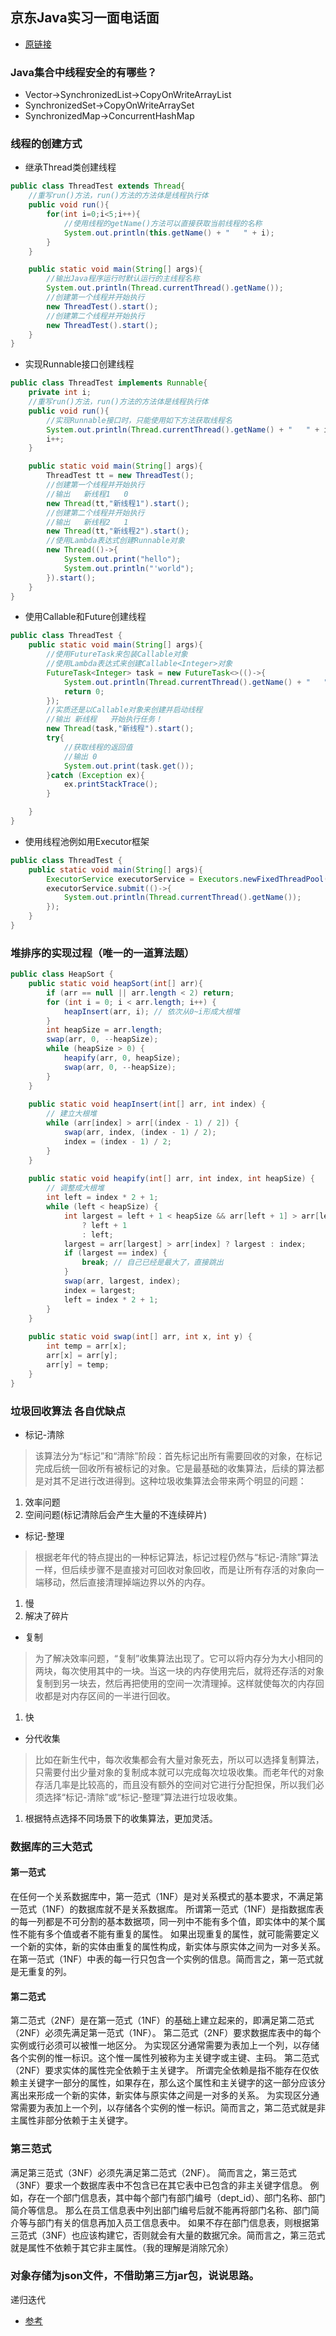 ## 京东Java实习一面电话面
- [原链接](https://www.nowcoder.com/discuss/414511)

### Java集合中线程安全的有哪些？
- Vector->SynchronizedList->CopyOnWriteArrayList
- SynchronizedSet->CopyOnWriteArraySet
- SynchronizedMap->ConcurrentHashMap

### 线程的创建方式
- 继承Thread类创建线程
```java
public class ThreadTest extends Thread{
    //重写run()方法，run()方法的方法体是线程执行体
    public void run(){
        for(int i=0;i<5;i++){
            //使用线程的getName()方法可以直接获取当前线程的名称
            System.out.println(this.getName() + "   " + i);
        }
    }

    public static void main(String[] args){
        //输出Java程序运行时默认运行的主线程名称
        System.out.println(Thread.currentThread().getName());
        //创建第一个线程并开始执行
        new ThreadTest().start();
        //创建第二个线程并开始执行
        new ThreadTest().start();
    }
}
```
- 实现Runnable接口创建线程
```java
public class ThreadTest implements Runnable{
    private int i;
    //重写run()方法，run()方法的方法体是线程执行体
    public void run(){
        //实现Runnable接口时，只能使用如下方法获取线程名
        System.out.println(Thread.currentThread().getName() + "   " + i);
        i++;
    }

    public static void main(String[] args){
        ThreadTest tt = new ThreadTest();
        //创建第一个线程并开始执行
        //输出   新线程1   0
        new Thread(tt,"新线程1").start();
        //创建第二个线程并开始执行
        //输出   新线程2   1
        new Thread(tt,"新线程2").start();
        //使用Lambda表达式创建Runnable对象
        new Thread(()->{
            System.out.print("hello");
            System.out.println("'world");
        }).start();
    }
}
```
- 使用Callable和Future创建线程
```java
public class ThreadTest {
    public static void main(String[] args){
        //使用FutureTask来包装Callable对象
        //使用Lambda表达式来创建Callable<Integer>对象
        FutureTask<Integer> task = new FutureTask<>(()->{
            System.out.println(Thread.currentThread().getName() + "   " + "开始执行任务！");
            return 0;
        });
        //实质还是以Callable对象来创建并启动线程
        //输出 新线程   开始执行任务！
        new Thread(task,"新线程").start();
        try{
            //获取线程的返回值
            //输出 0
            System.out.print(task.get());
        }catch (Exception ex){
            ex.printStackTrace();
        }

    }
}
```
- 使用线程池例如用Executor框架
```java
public class ThreadTest {
    public static void main(String[] args){
        ExecutorService executorService = Executors.newFixedThreadPool(1);
        executorService.submit(()->{
            System.out.println(Thread.currentThread().getName());
        });
    }
}
```

### 堆排序的实现过程（唯一的一道算法题）
```java
public class HeapSort {
    public static void heapSort(int[] arr){
        if (arr == null || arr.length < 2) return;
        for (int i = 0; i < arr.length; i++) {
            heapInsert(arr, i); // 依次从0~i形成大根堆
        }
        int heapSize = arr.length;
        swap(arr, 0, --heapSize);
        while (heapSize > 0) {
            heapify(arr, 0, heapSize);
            swap(arr, 0, --heapSize);
        }
    }
    
    public static void heapInsert(int[] arr, int index) {
        // 建立大根堆
        while (arr[index] > arr[(index - 1) / 2]) {
            swap(arr, index, (index - 1) / 2);
            index = (index - 1) / 2;
        }
    }
    
    public static void heapify(int[] arr, int index, int heapSize) {
        // 调整成大根堆
        int left = index * 2 + 1;
        while (left < heapSize) {
            int largest = left + 1 < heapSize && arr[left + 1] > arr[left]
                ? left + 1
                : left;
            largest = arr[largest] > arr[index] ? largest : index;
            if (largest == index) {
                break; // 自己已经是最大了，直接跳出
            }
            swap(arr, largest, index);
            index = largest;
            left = index * 2 + 1;
        }
    }
    
    public static void swap(int[] arr, int x, int y) {
        int temp = arr[x];
        arr[x] = arr[y];
        arr[y] = temp;
    }
}
```

### 垃圾回收算法 各自优缺点
- 标记-清除
> 该算法分为“标记”和“清除”阶段：首先标记出所有需要回收的对象，在标记完成后统一回收所有被标记的对象。它是最基础的收集算法，后续的算法都是对其不足进行改进得到。这种垃圾收集算法会带来两个明显的问题：
1. 效率问题
2. 空间问题(标记清除后会产生大量的不连续碎片)

- 标记-整理
> 根据老年代的特点提出的一种标记算法，标记过程仍然与“标记-清除”算法一样，但后续步骤不是直接对可回收对象回收，而是让所有存活的对象向一端移动，然后直接清理掉端边界以外的内存。

1. 慢
2. 解决了碎片

- 复制
> 为了解决效率问题，“复制”收集算法出现了。它可以将内存分为大小相同的两块，每次使用其中的一块。当这一块的内存使用完后，就将还存活的对象复制到另一块去，然后再把使用的空间一次清理掉。这样就使每次的内存回收都是对内存区间的一半进行回收。

1. 快

- 分代收集
> 比如在新生代中，每次收集都会有大量对象死去，所以可以选择复制算法，只需要付出少量对象的复制成本就可以完成每次垃圾收集。而老年代的对象存活几率是比较高的，而且没有额外的空间对它进行分配担保，所以我们必须选择“标记-清除”或“标记-整理”算法进行垃圾收集。

1. 根据特点选择不同场景下的收集算法，更加灵活。

### 数据库的三大范式
#### 第一范式
在任何一个关系数据库中，第一范式（1NF）是对关系模式的基本要求，不满足第一范式（1NF）的数据库就不是关系数据库。 
所谓第一范式（1NF）是指数据库表的每一列都是不可分割的基本数据项，同一列中不能有多个值，即实体中的某个属性不能有多个值或者不能有重复的属性。
如果出现重复的属性，就可能需要定义一个新的实体，新的实体由重复的属性构成，新实体与原实体之间为一对多关系。在第一范式（1NF）中表的每一行只包含一个实例的信息。简而言之，第一范式就是无重复的列。

#### 第二范式
第二范式（2NF）是在第一范式（1NF）的基础上建立起来的，即满足第二范式（2NF）必须先满足第一范式（1NF）。
第二范式（2NF）要求数据库表中的每个实例或行必须可以被惟一地区分。
为实现区分通常需要为表加上一个列，以存储各个实例的惟一标识。这个惟一属性列被称为主关键字或主键、主码。 
第二范式（2NF）要求实体的属性完全依赖于主关键字。
所谓完全依赖是指不能存在仅依赖主关键字一部分的属性，如果存在，那么这个属性和主关键字的这一部分应该分离出来形成一个新的实体，新实体与原实体之间是一对多的关系。
为实现区分通常需要为表加上一个列，以存储各个实例的惟一标识。简而言之，第二范式就是非主属性非部分依赖于主关键字。

### 第三范式
满足第三范式（3NF）必须先满足第二范式（2NF）。
简而言之，第三范式（3NF）要求一个数据库表中不包含已在其它表中已包含的非主关键字信息。
例如，存在一个部门信息表，其中每个部门有部门编号（dept_id）、部门名称、部门简介等信息。
那么在员工信息表中列出部门编号后就不能再将部门名称、部门简介等与部门有关的信息再加入员工信息表中。
如果不存在部门信息表，则根据第三范式（3NF）也应该构建它，否则就会有大量的数据冗余。简而言之，第三范式就是属性不依赖于其它非主属性。（我的理解是消除冗余）

### 对象存储为json文件，不借助第三方jar包，说说思路。
递归迭代
- [参考](https://blog.csdn.net/qq_35893120/article/details/84288551?utm_medium=distribute.pc_relevant.none-task-blog-BlogCommendFromBaidu-4&depth_1-utm_source=distribute.pc_relevant.none-task-blog-BlogCommendFromBaidu-4)
